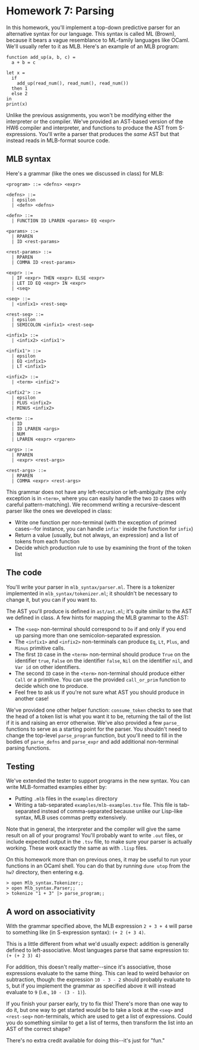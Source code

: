 # Homework 7: Parsing

In this homework, you'll implement a top-down predictive parser for an
alternative syntax for our language. This syntax is called ML (Brown), because
it bears a vague resemblance to ML-family languages like OCaml. We'll usually
refer to it as MLB. Here's an example of an MLB program:

```
function add_up(a, b, c) =
  a + b = c

let x = 
  if 
    add_up(read_num(), read_num(), read_num())
  then 1
  else 2 
in
print(x)
```

Unlike the previous assignments, you won't be modifying either the interpreter
or the compiler. We've provided an AST-based version of the HW6 compiler and
interpreter, and functions to produce the AST from S-expressions. You'll write a
parser that produces the *same* AST but that instead reads in MLB-format source
code.

## MLB syntax

Here's a grammar (like the ones we discussed in class) for MLB:

```
<program> ::= <defns> <expr>

<defns> ::=
  | epsilon
  | <defn> <defns>

<defn> ::=
  | FUNCTION ID LPAREN <params> EQ <expr>

<params> ::=
  | RPAREN
  | ID <rest-params>

<rest-params> ::=
  | RPAREN
  | COMMA ID <rest-params>

<expr> ::=
  | IF <expr> THEN <expr> ELSE <expr>
  | LET ID EQ <expr> IN <expr>
  | <seq>

<seq> ::=
  | <infix1> <rest-seq>

<rest-seq> ::=
  | epsilon
  | SEMICOLON <infix1> <rest-seq>

<infix1> ::=
  | <infix2> <infix1'>

<infix1'> ::=
  | epsilon
  | EQ <infix1>
  | LT <infix1>

<infix2> ::=
  | <term> <infix2'>

<infix2'> ::=
  | epsilon
  | PLUS <infix2>
  | MINUS <infix2>

<term> ::=
  | ID
  | ID LPAREN <args>
  | NUM
  | LPAREN <expr> <rparen>

<args> ::=
  | RPAREN
  | <expr> <rest-args>

<rest-args> ::=
  | RPAREN
  | COMMA <expr> <rest-args>
```

This grammar does not have any left-recursion or left-ambiguity (the only
 exception is in `<term>`, where you can easily handle the two `ID` cases with
 careful pattern-matching). We recommend writing a recursive-descent parser like
 the ones we developed in class:

- Write one function per non-terminal (with the exception of primed cases--for
  instance, you can handle `infix'` inside the function for `infix`)
- Return a value (usually, but not always, an expression) and a list of tokens
  from each function
- Decide which production rule to use by examining the front of the token list

## The code

You'll write your parser in `mlb_syntax/parser.ml`. There is a tokenizer
implemented in `mlb_syntax/tokenizer.ml`; it shouldn't be necessary to change
it, but you can if you want to. 

The AST you'll produce is defined in `ast/ast.ml`; it's quite similar to the AST
we defined in class. A few hints for mapping the MLB grammar to the AST:

- The `<seq>` non-terminal should correspond to `Do` if and only if you end up
  parsing more than one semicolon-separated expression.
- The `<infix1>` and `<infix2>` non-terminals can produce `Eq`, `Lt`, `Plus`,
  and `Minus` primitive calls.
- The first `ID` case in the `<term>` non-terminal should produce `True` on the
  identifier `true`, `False` on the identifier `false`, `Nil` on the identifier
  `nil`, and `Var id` on other identifiers.
- The second `ID` case in the `<term>` non-terminal should produce either `Call`
  or a primitive. You can use the provided `call_or_prim` function to decide
  which one to produce.
- Feel free to ask us if you're not sure what AST you should produce in another
  case!
  
We've provided one other helper function: `consume_token` checks to see that the
head of a token list is what you want it to be, returning the tail of the list
if it is and raising an error otherwise. We've also provided a few `parse_`
functions to serve as a starting point for the parser. You shouldn't need to
change the top-level `parse_program` function, but you'll need to fill in the
bodies of `parse_defns` and `parse_expr` and add additional non-terminal parsing
functions.
  
## Testing

We've extended the tester to support programs in the new syntax. You can write
MLB-formatted examples either by:

- Putting `.mlb` files in the `examples` directory
- Writing a tab-separated `examples/mlb-examples.tsv` file. This file is
  tab-separated instead of comma-separated because unlike our Lisp-like syntax,
  MLB uses commas pretty extensively.

Note that in general, the interpreter and the compiler will give the same result
on all of your programs! You'll probably want to write `.out` files, or include
expected output in the `.tsv` file, to make sure your parser is actually
working. These work exactly the same as with `.lisp` files.

On this homework more than on previous ones, it may be useful to run your
functions in an OCaml shell. You can do that by running `dune utop` from the
`hw7` directory, then entering e.g.

```
> open Mlb_syntax.Tokenizer;;
> open Mlb_syntax.Parser;;
> tokenize "1 + 3" |> parse_program;;
```

## A word on associativity

With the grammar specified above, the MLB expression
`2 + 3 + 4`
will parse to something like (in S-expression syntax):
`(+ 2 (+ 3 4)`.

This is a little different from what we'd usually expect: addition is generally
defined to left-associative. Most languages parse that same expression to:
`(+ (+ 2 3) 4)`

For addition, this doesn't really matter--since it's associative, those
expressions evaluate to the same thing. This can lead to weird behavior on
subtraction, though: the expression
`10 - 3 - 2`
should probably evaluate to `5`, but if you implement the grammar as specified
above it will instead evaluate to `9` (i.e., `10 - (3 - 1)`).

If you finish your parser early, try to fix this! There's more than one way to
do it, but one way to get started would be to take a look at the `<seq>` and
`<rest-seq>` non-terminals, which are used to get a list of expressions. Could
you do something similar to get a list of terms, then transform the list into an
AST of the correct shape?

There's no extra credit available for doing this--it's just for "fun."
